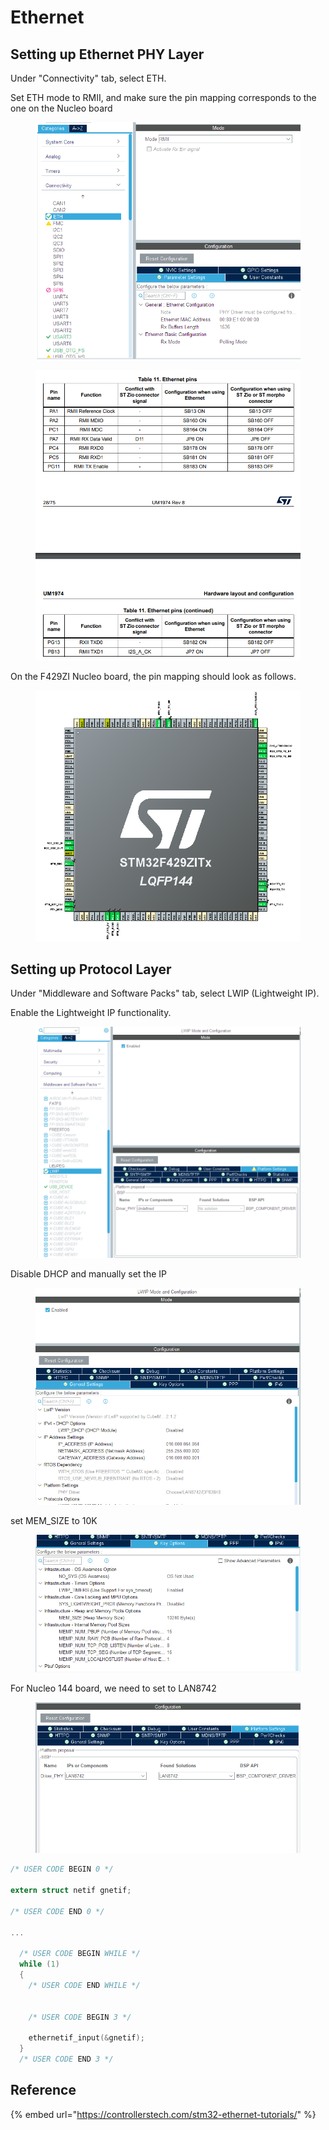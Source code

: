 # Ethernet

## Setting up Ethernet PHY Layer

Under "Connectivity" tab, select ETH.

Set ETH mode to RMII, and make sure the pin mapping corresponds to the one on the Nucleo board

<figure><img src="../../.gitbook/assets/image (2) (1).png" alt=""><figcaption></figcaption></figure>

<figure><img src="../../.gitbook/assets/image (1) (3) (1).png" alt=""><figcaption></figcaption></figure>



On the F429ZI Nucleo board, the pin mapping should look as follows.

<figure><img src="../../.gitbook/assets/image (1) (1) (1) (1).png" alt=""><figcaption></figcaption></figure>



## Setting up Protocol Layer

Under "Middleware and Software Packs" tab, select LWIP (Lightweight IP).

Enable the Lightweight IP functionality.

<figure><img src="../../.gitbook/assets/image (2) (1) (1).png" alt=""><figcaption></figcaption></figure>



Disable DHCP and manually set the IP

<figure><img src="../../.gitbook/assets/image (1) (2) (1) (1).png" alt=""><figcaption></figcaption></figure>

set MEM\_SIZE to 10K

<figure><img src="../../.gitbook/assets/image (7) (2).png" alt=""><figcaption></figcaption></figure>

For Nucleo 144 board, we need to set to LAN8742

<figure><img src="../../.gitbook/assets/image (6) (2) (1).png" alt=""><figcaption></figcaption></figure>





```c
/* USER CODE BEGIN 0 */

extern struct netif gnetif;

/* USER CODE END 0 */

...

  /* USER CODE BEGIN WHILE */
  while (1)
  {
    /* USER CODE END WHILE */


    /* USER CODE BEGIN 3 */

    ethernetif_input(&gnetif);
  }
  /* USER CODE END 3 */

```





## Reference

{% embed url="https://controllerstech.com/stm32-ethernet-tutorials/" %}

